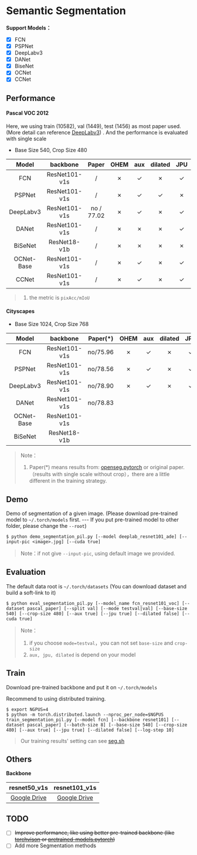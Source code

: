 # Semantic Segmentation

**Support Models：**

- [x] FCN
- [x] PSPNet
- [x] DeepLabv3
- [x] DANet
- [x] BiseNet
- [x] OCNet
- [x] CCNet

## Performance

#### Pascal VOC 2012

Here, we using train (10582), val (1449), test (1456) as most paper used. (More detail can reference [DeepLabv3](https://github.com/chenxi116/DeepLabv3.pytorch)) . And the performance is evaluated with single scale

- Base Size 540, Crop Size 480

|   Model    |   backbone    |   Paper    | OHEM | aux  | dilated | JPU  | Epoch |                          val (crop)                          |     val     |
| :--------: | :-----------: | :--------: | :--: | :--: | :-----: | :--: | :---: | :----------------------------------------------------------: | :---------: |
|    FCN     | ResNet101-v1s |     /      |  ✗   |  ✓   |    ✗    |  ✓   |  50   | [94.54/78.31](https://drive.google.com/open?id=1-FF5BUSB9hNCyldC1nV35LeWLSQFa9Jl) | 94.50/76.89 |
|   PSPNet   | ResNet101-v1s |     /      |  ✗   |  ✓   |    ✓    |  ✗   |  50   | [94.87/80.13](https://drive.google.com/open?id=1g40cVTJRCHLBKwVqjev4yQA5YflQwhrv) | 94.88/78.57 |
| DeepLabv3  | ResNet101-v1s | no / 77.02 |  ✗   |  ✓   |    ✗    |  ✓   |  50   | [95.17/81.00](https://drive.google.com/open?id=1R0C6qwCxOLztps4odVWLiZpe57n5TuDX) | 94.81/78.75 |
|   DANet    | ResNet101-v1s |     /      |  ✗   |  ✗   |    ✗    |  ✓   |  50   |                                                              |             |
|  BiSeNet   | ResNet18-v1b  |     /      |  ✗   |  ✗   |    ✗    |  ✗   |  50   |                         92.58/71.89                          | 91.86/67.11 |
| OCNet-Base | ResNet101-v1s |     /      |  ✗   |  ✓   |    ✗    |  ✓   |  50   | [94.91/80.33](https://drive.google.com/open?id=15gs_gzgAT_hciPgwm12G_MRMi0VZg9Gb) | 94.86/79.07 |
|   CCNet    | ResNet101-v1s |     /      |  ✗   |  ✓   |    ✗    |  ✓   |  50   |                                                              |             |

> 1. the metric is `pixAcc/mIoU`

#### Cityscapes

- Base Size 1024, Crop Size 768

|   Model    |   backbone    | Paper(*) | OHEM | aux  | dilated | JPU  | Epoch | val (crop)  |                             val                              |
| :--------: | :-----------: | :------: | :--: | :--: | :-----: | :--: | :---: | :---------: | :----------------------------------------------------------: |
|    FCN     | ResNet101-v1s | no/75.96 |  ✗   |  ✓   |    ✗    |  ✓   |  120  | 96.29/73.60 | [96.18/78.61](https://drive.google.com/open?id=119bPxJwL6zAtEyvEJiHljK6US9f-d5Xr) |
|   PSPNet   | ResNet101-v1s | no/78.56 |  ✗   |  ✓   |    ✗    |  ✓   |  120  | 96.21/73.64 | [96.09/78.62](https://drive.google.com/open?id=1qJVXevkErgVvsa4x8mCvAdMlCIuVMJ1C) |
| DeepLabv3  | ResNet101-v1s | no/78.90 |  ✗   |  ✓   |    ✗    |  ✓   |  120  | 96.25/73.44 | [96.23/79.03](https://drive.google.com/open?id=1_XIIeIKEMbg4M2SO49Vq756d20zjeXxk) |
|   DANet    | ResNet101-v1s | no/78.83 |      |      |         |      |       |             |                                                              |
| OCNet-Base | ResNet101-v1s |          |      |      |         |      |       |             |                                                              |
|  BiSeNet   | ResNet18-v1b  |          |      |      |         |      |       |             |                                                              |

> Note：
>
> 1. Paper(*) means results from: [openseg.pytorch](https://github.com/openseg-group/openseg.pytorch) or original paper.（results with single scale without crop），there are a little different in the training strategy. 

## Demo

Demo of segmentation of a given image.  (Please download pre-trained model to `~/.torch/models` first. --- If you put pre-trained model to other folder, please change the `--root`)

```shell
$ python demo_segmentation_pil.py [--model deeplab_resnet101_ade] [--input-pic <image>.jpg] [--cuda true]
```

> Note：if not give `--input-pic`, using default image we provided. 

## Evaluation

The default data root is `~/.torch/datasets` (You can download dataset and build a soft-link to it)

```shell
$ python eval_segmentation_pil.py [--model_name fcn_resnet101_voc] [--dataset pascal_paper] [--split val] [--mode testval|val] [--base-size 540] [--crop-size 480] [--aux true] [--jpu true] [--dilated false] [--cuda true] 
```

> Note：
>
> 1. if you choose `mode=testval`，you can not set `base-size` and `crop-size`
> 2. `aux, jpu, dilated` is depend on your model 

## Train

Download pre-trained backbone and put it on `~/.torch/models`

Recommend to using distributed training.

```shell
$ export NGPUS=4
$ python -m torch.distributed.launch --nproc_per_node=$NGPUS train_segmentation_pil.py [--model fcn] [--backbone resnet101] [--dataset pascal_paper] [--batch-size 8] [--base-size 540] [--crop-size 480] [--aux true] [--jpu true] [--dilated false] [--log-step 10]
```

> Our training results' setting can see [seg.sh](./seg.sh)

## Others

**Backbone**

|                         resnet50_v1s                         |                        resnet101_v1s                         |
| :----------------------------------------------------------: | :----------------------------------------------------------: |
| [Google Drive](https://drive.google.com/open?id=1Mx_SIv1o1qjRz1tqEc-ggQ_MtZKQT3ET) | [Google Drive](https://drive.google.com/open?id=1pA_tN2MFi-7J5n1og10kDnV8raphM3V-) |

## TODO

- [ ] ~~Improve performance, like using better pre-trained backbone (like [torchvison](https://github.com/pytorch/vision) or [pretrained-models.pytorch](https://github.com/Cadene/pretrained-models.pytorch))~~
- [ ] Add more Segmentation methods
